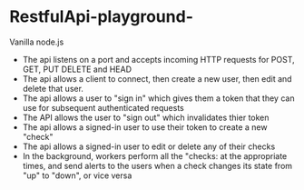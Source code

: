# RestfulApi-playground-
Vanilla node.js
 - The api listens on a port and accepts incoming HTTP requests for POST, GET, PUT DELETE and HEAD
- The api allows a client to connect, then create a new user, then edit and delete that user.
- The api allows a user to "sign in" which gives them a token that they can use for subsequent authenticated requests
- The API allows the user to "sign out" which invalidates thier token
- The api allows a signed-in user to use their token to create a new "check"
- The api allows a signed-in user to edit or delete any of their checks
- In the background, workers perform all the "checks: at the appropriate times, and send alerts to the users when a check changes its state from "up" to "down", or vice versa

